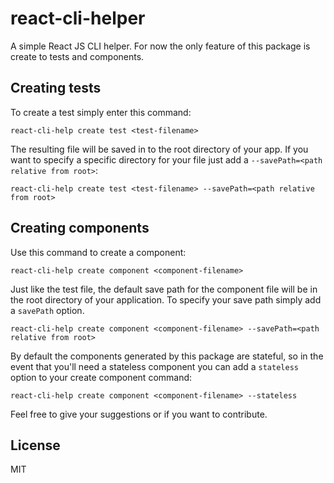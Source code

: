 # react-cli-helper

A simple React JS CLI helper. For now the only feature of this package is create to tests and components.

## Creating tests

To create a test simply enter this command:

`react-cli-help create test <test-filename>`

The resulting file will be saved in to the root directory of your app. If you want to specify a specific directory for your file just add a `--savePath=<path relative from root>`:

`react-cli-help create test <test-filename> --savePath=<path relative from root>`

## Creating components

Use this command to create a component:

`react-cli-help create component <component-filename>`

Just like the test file, the default save path for the component file will be in the root directory of your application. To specify your save path simply add a `savePath` option.

`react-cli-help create component <component-filename> --savePath=<path relative from root>`

By default the components generated by this package are stateful, so in the event that you'll need a stateless component you can add a `stateless` option to your create component command:

`react-cli-help create component <component-filename> --stateless`


Feel free to give your suggestions or if you want to contribute.

## License

MIT
